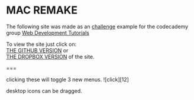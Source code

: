 MAC REMAKE
===

The following site was made as an [challenge](http://www.codecademy.com/groups/html-projects/discussions/51e3305e9c4e9d6b630069a8) example for the codecademy group [Web Development Tutorials](http://www.codecademy.com/groups/html-projects) 


To view the site just click on:<br>
[THE GITHUB VERSION](https://rawgithub.com/WaffleGnome/mac/master/main.html) 
or  
[THE DROPBOX VERSION](https://dl.dropboxusercontent.com/u/161826274/mySites/mac/main.html) of the site.

===

clicking these will toggle 3 new menus.
![click][12]

desktop icons can be dragged.
